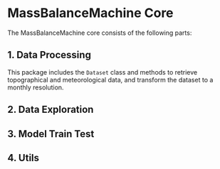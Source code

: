 # MassBalanceMachine Core

The MassBalanceMachine core consists of the following parts:

## 1. Data Processing

This package includes the `Dataset` class and methods to retrieve topographical and meteorological data, and transform the dataset to a monthly resolution. 

## 2. Data Exploration

## 3. Model Train Test

## 4. Utils
